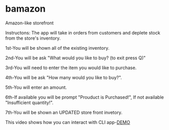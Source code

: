 # bamazon
Amazon-like storefront

Instructons:
The app will take in orders from customers and deplete stock from the store's inventory.

1st-You will be shown all of the existing inventory.

2nd-You will be ask "What would you like to buy? (to exit press Q)"

3rd-You will need to enter the item you would like to purchase.

4th-You will be ask "How many would you like to buy?".

5th-You will enter an amount.

6th-If available you will be prompt "Prouduct is Purchased!", If not available "Insufficient quantity!".

7th-You will be shown an UPDATED store front invetory.



This video shows how you can interact with CLI app-<a href="vid/bamazonDemo.webm">DEMO<a>
